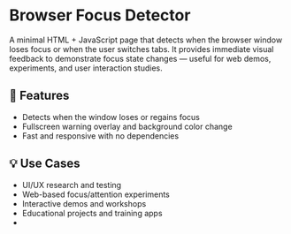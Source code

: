 # Browser Focus Detector

A minimal HTML + JavaScript page that detects when the browser window loses focus or when the user switches tabs. It provides immediate visual feedback to demonstrate focus state changes — useful for web demos, experiments, and user interaction studies.

## 🚀 Features

- Detects when the window loses or regains focus
- Fullscreen warning overlay and background color change
- Fast and responsive with no dependencies

## 💡 Use Cases

- UI/UX research and testing
- Web-based focus/attention experiments
- Interactive demos and workshops
- Educational projects and training apps
- 

